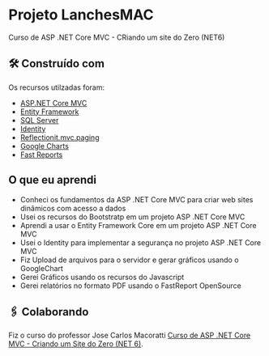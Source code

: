 # Projeto LanchesMAC

Curso de ASP .NET Core MVC - CRiando um site do Zero (NET6)

## 🛠️ Construído com

Os recursos utilzadas foram:

* [ASP.NET Core MVC](https://learn.microsoft.com/pt-br/aspnet/core/mvc/overview?view=aspnetcore-8.0)
* [Entity Framework](https://learn.microsoft.com/pt-br/ef/core/) 
* [SQL Server](https://learn.microsoft.com/pt-br/sql/?view=sql-server-ver16)
* [Identity](https://www.macoratti.net/21/03/aspn_idserv41.htm)
* [Reflectionit.mvc.paging](https://www.macoratti.net/20/07/aspc_pagfilt1.htm)
* [Google Charts](https://developers.google.com/chart/interactive/docs?hl=pt-br)
* [Fast Reports](https://www.fast-report.com/public_download/docs/FRNet/online/en/ProgrammerManual/en-US/UsingWebReport/MVC.html)

## O que eu aprendi

* Conheci os fundamentos da ASP .NET Core MVC para criar web sites dinâmicos com acesso a dados
* Usei os recursos do Bootstratp em um projeto ASP .NET Core MVC
* Aprendi a usar o Entity Framework Core em um projeto ASP .NET Core MVC
* Usei o Identity para implementar a segurança no projeto ASP .NET Core MVC
* Fiz Upload de arquivos para o servidor e gerar gráficos usando o GoogleChart
* Gerei Gráficos usando os recursos do Javascript
* Gerei relatórios no formato PDF usando o FastReport OpenSource 

## 🖇️ Colaborando

Fiz o curso do professor Jose Carlos Macoratti [Curso de ASP .NET Core MVC - Criando um Site do Zero (NET 6)](https://www.udemy.com/course/curso-de-asp-net-core-mvc-criando-um-site-do-zero/s).

